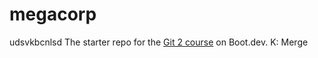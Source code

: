 # megacorp
udsvkbcnlsd
The starter repo for the [Git 2 course](https://www.boot.dev/learn/learn-git-2) on Boot.dev.
K: Merge
